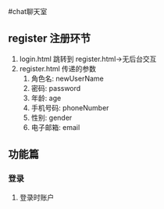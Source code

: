 #chat聊天室
## register 注册环节
1. login.html 跳转到 register.html->无后台交互
2. register.html 传递的参数
	1. 角色名:	newUserName
	2. 密码:		password
	3. 年龄:		age
	4. 手机号码:	phoneNumber
	5. 性别:		gender
	6. 电子邮箱:	email
## 功能篇
### 登录
1. 登录时账户